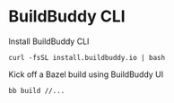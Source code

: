 # BuildBuddy CLI

Install BuildBuddy CLI

```
curl -fsSL install.buildbuddy.io | bash
```

Kick off a Bazel build using BuildBuddy UI

```
bb build //...
```
